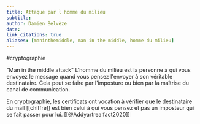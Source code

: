 ```yaml
---
title: Attaque par l homme du milieu
subtitle:
author: Damien Belvèze
date: 
link_citations: true
aliases: [maninthemiddle, man in the middle, homme du milieu]
---
```


#cryptographie 

"Man in the middle attack"
L'homme du milieu est la personne à qui vous envoyez le message quand vous pensez l'envoyer à son véritable destinataire. Cela peut se faire par l'imposture ou bien par la maîtrise du canal de communication. 

En cryptographie, les certificats ont vocation à vérifier que le destinataire du mail [[chiffré]] est bien celui à qui vous pensez et pas un imposteur qui se fait passer pour lui. [[@Addyartrealfact2020]]

